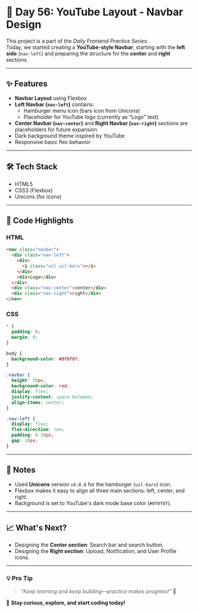 # 🚀 Day 56: YouTube Layout - Navbar Design

This project is a part of the _Daily Frontend Practice Series_.  
Today, we started creating a **YouTube-style Navbar**, starting with the **left side** (`nav-left`) and preparing the structure for the **center** and **right** sections.

---

## ✨ Features

- **Navbar Layout** using Flexbox
- **Left Navbar (`nav-left`)** contains:
  - Hamburger menu icon (bars icon from Unicons)
  - Placeholder for YouTube logo (currently as "Logo" text)
- **Center Navbar (`nav-center`)** and **Right Navbar (`nav-right`)** sections are placeholders for future expansion
- Dark background theme inspired by YouTube
- Responsive basic flex behavior

---

## 🛠️ Tech Stack

- HTML5
- CSS3 (Flexbox)
- Unicons (for icons)

---

## 📜 Code Highlights

### HTML

```html
<nav class="navbar">
  <div class="nav-left">
    <div>
      <i class="uil uil-bars"></i>
    </div>
    <div>Logo</div>
  </div>
  <div class="nav-center">center</div>
  <div class="nav-right">right</div>
</nav>
```

### CSS

```css
* {
  padding: 0;
  margin: 0;
}

body {
  background-color: #0f0f0f;
}

.navbar {
  height: 50px;
  background-color: red;
  display: flex;
  justify-content: space-between;
  align-items: center;
}

.nav-left {
  display: flex;
  flex-direction: row;
  padding: 0 10px;
  gap: 10px;
}
```

---

## 📌 Notes

- Used **Unicons** version `v4.0.8` for the hamburger (`uil-bars`) icon.
- Flexbox makes it easy to align all three main sections: left, center, and right.
- Background is set to YouTube's dark mode base color (`#0f0f0f`).

---

## 📈 What's Next?

- Designing the **Center section**: Search bar and search button.
- Designing the **Right section**: Upload, Notification, and User Profile icons.

---

### 💡 **Pro Tip**

> _"Keep learning and keep building—practice makes progress!"_ 💪

🚀 **Stay curious, explore, and start coding today!**
